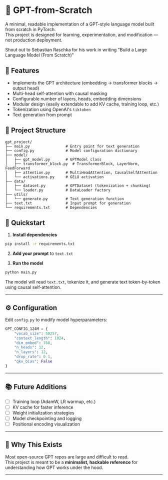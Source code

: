 # 🧠 GPT-from-Scratch

A minimal, readable implementation of a GPT-style language model built from scratch in PyTorch.  
This project is designed for learning, experimentation, and modification — not production deployment.

Shout out to Sebastian Raschka for his work in writing "Build a Large Language Model (From Scratch)"

## 🚀 Features

- Implements the GPT architecture (embedding → transformer blocks → output head)
- Multi-head self-attention with causal masking
- Configurable number of layers, heads, embedding dimensions
- Modular design (easily extendable to add KV cache, training loop, etc.)
- Tokenization using OpenAI's `tiktoken`
- Text generation from prompt

## 📁 Project Structure

```
gpt_project/
├── main.py                # Entry point for text generation
├── config.py              # Model configuration dictionary
├── model/
│   ├── gpt_model.py       # GPTModel class
│   ├── transformer_block.py  # TransformerBlock, LayerNorm, FeedForward
│   ├── attention.py       # MultiHeadAttention, CausalSelfAttention
│   └── activations.py     # GELU activation
├── data/
│   ├── dataset.py         # GPTDataset (tokenization + chunking)
│   └── loader.py          # DataLoader factory
├── utils/
│   └── generate.py        # Text generation function
├── text.txt               # Input prompt for generation
└── requirements.txt       # Dependencies
```

## 🧪 Quickstart

1. **Install dependencies**  
```bash
pip install -r requirements.txt
```

2. **Add your prompt** to `text.txt`

3. **Run the model**
```bash
python main.py
```

The model will read `text.txt`, tokenize it, and generate text token-by-token using causal self-attention.

---

## ⚙️ Configuration

Edit `config.py` to modify model hyperparameters:
```python
GPT_CONFIG_124M = {
    "vocab_size": 50257,
    "context_length": 1024,
    "dim_embed": 768,
    "n_heads": 12,
    "n_layers": 12,
    "drop_rate": 0.1,
    "qkv_bias": False
}
```

---

## 📚 Future Additions

- [ ] Training loop (AdamW, LR warmup, etc.)
- [ ] KV cache for faster inference
- [ ] Weight initialization strategies
- [ ] Model checkpointing and logging
- [ ] Positional encoding visualization

---

## 🧠 Why This Exists

Most open-source GPT repos are large and difficult to read.  
This project is meant to be a **minimalist, hackable reference** for understanding how GPT works under the hood.

---
